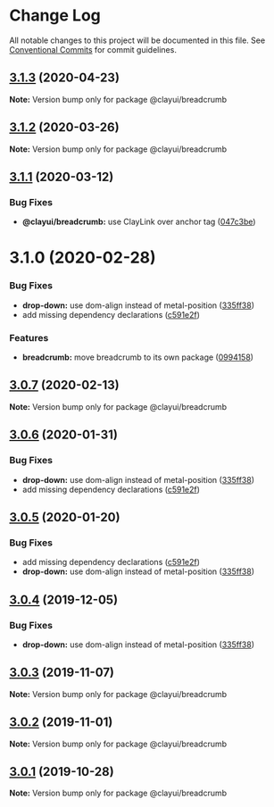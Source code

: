 # Change Log

All notable changes to this project will be documented in this file.
See [Conventional Commits](https://conventionalcommits.org) for commit guidelines.

## [3.1.3](https://github.com/liferay/clay/compare/@clayui/breadcrumb@3.1.2...@clayui/breadcrumb@3.1.3) (2020-04-23)

**Note:** Version bump only for package @clayui/breadcrumb

## [3.1.2](https://github.com/liferay/clay/tree/master/packages/clay-breadcrumb/compare/@clayui/breadcrumb@3.1.1...@clayui/breadcrumb@3.1.2) (2020-03-26)

**Note:** Version bump only for package @clayui/breadcrumb

## [3.1.1](https://github.com/liferay/clay/tree/master/packages/clay-breadcrumb/compare/@clayui/breadcrumb@3.1.0...@clayui/breadcrumb@3.1.1) (2020-03-12)

### Bug Fixes

-   **@clayui/breadcrumb:** use ClayLink over anchor tag ([047c3be](https://github.com/liferay/clay/commit/047c3be))

# 3.1.0 (2020-02-28)

### Bug Fixes

-   **drop-down:** use dom-align instead of metal-position ([335ff38](https://github.com/liferay/clay/commit/335ff38))
-   add missing dependency declarations ([c591e2f](https://github.com/liferay/clay/commit/c591e2f))

### Features

-   **breadcrumb:** move breadcrumb to its own package ([0994158](https://github.com/liferay/clay/commit/0994158))

## [3.0.7](https://github.com/liferay/clay/tree/master/packages/clay-breadcrumb/compare/@clayui/breadcrumb@3.0.6...@clayui/breadcrumb@3.0.7) (2020-02-13)

**Note:** Version bump only for package @clayui/breadcrumb

## [3.0.6](https://github.com/liferay/clay/tree/master/packages/clay-breadcrumb/compare/@clayui/breadcrumb@3.0.3...@clayui/breadcrumb@3.0.6) (2020-01-31)

### Bug Fixes

-   **drop-down:** use dom-align instead of metal-position ([335ff38](https://github.com/liferay/clay/commit/335ff38))
-   add missing dependency declarations ([c591e2f](https://github.com/liferay/clay/commit/c591e2f))

## [3.0.5](https://github.com/liferay/clay/tree/master/packages/clay-breadcrumb/compare/@clayui/breadcrumb@3.0.3...@clayui/breadcrumb@3.0.5) (2020-01-20)

### Bug Fixes

-   add missing dependency declarations ([c591e2f](https://github.com/liferay/clay/commit/c591e2f))
-   **drop-down:** use dom-align instead of metal-position ([335ff38](https://github.com/liferay/clay/commit/335ff38))

## [3.0.4](https://github.com/liferay/clay/tree/master/packages/clay-breadcrumb/compare/@clayui/breadcrumb@3.0.3...@clayui/breadcrumb@3.0.4) (2019-12-05)

### Bug Fixes

-   **drop-down:** use dom-align instead of metal-position ([335ff38](https://github.com/liferay/clay/commit/335ff38))

## [3.0.3](https://github.com/liferay/clay/tree/master/packages/clay-breadcrumb/compare/@clayui/breadcrumb@3.0.2...@clayui/breadcrumb@3.0.3) (2019-11-07)

**Note:** Version bump only for package @clayui/breadcrumb

## [3.0.2](https://github.com/liferay/clay/tree/master/packages/clay-breadcrumb/compare/@clayui/breadcrumb@3.0.1...@clayui/breadcrumb@3.0.2) (2019-11-01)

**Note:** Version bump only for package @clayui/breadcrumb

## [3.0.1](https://github.com/liferay/clay/tree/master/packages/clay-breadcrumb/compare/@clayui/breadcrumb@3.0.0...@clayui/breadcrumb@3.0.1) (2019-10-28)

**Note:** Version bump only for package @clayui/breadcrumb
